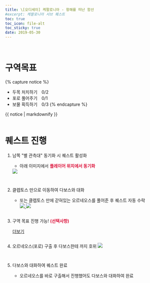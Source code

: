 ```yaml
---
title: \[오디세이] 케팔로니아 - 항해를 떠난 함선
#excerpt: 케팔로니아 서브 퀘스트
toc: true
toc_icon: file-alt
toc_sticky: true
date: 2019-05-30
---
```


<head>
    <style type="text/css">
        aside { font-size: 22px; }
        section { font-size: 16px; }
        .notice--primary > ul { font-size: 14px; }
        tbody, th { text-align: center; }
        b { color: crimson; }
    </style>
    ​<script>
        function SirenFunction(idMyDiv){
        var objDiv = document.getElementById(idMyDiv);
        if(objDiv.style.display=="block")
            objDiv.style.display = "none";
        else
            objDiv.style.display = "block";
        }
    </script> 
</head>
<br>


# 구역목표
{% capture notice %}
* 두목 처치하기　0/2
* 포로 풀어주기　0/1
* 보물 획득하기　0/3
{% endcapture %}

<div class="notice--primary">{{ notice | markdownify }}</div>
<br>


# 퀘스트 진행

1. 남쪽 "별 관측대" 동기화 시 퀘스트 활성화
    - 아래 이미지에서 <b>플레이어 위치에서 동기화</b>
    <a href="{{ site.baseurl }}/assets/images/aoc/kephallonia/04-A-Ship-Came-Sailing/1.png">
        <img src="{{ site.baseurl }}/assets/images/aoc/kephallonia/04-A-Ship-Came-Sailing/1.png">
    </a>
    <pre></pre>
    <pre></pre>
    
2. 클렙토스 만으로 이동하여 다보스와 대화
    - 또는 클렙토스 만에 갇혀있는 오르네오스를 풀어준 후 퀘스트 자동 수락
        <figure class="half" style="margin: 0px;">
            <a href="{{ site.baseurl }}/assets/images/aoc/kephallonia/04-A-Ship-Came-Sailing/2-1.png">
                <img src="{{ site.baseurl }}/assets/images/aoc/kephallonia/04-A-Ship-Came-Sailing/2-1.png">
            </a>
            <a href="{{ site.baseurl }}/assets/images/aoc/kephallonia/04-A-Ship-Came-Sailing/2-2.png">
                <img src="{{ site.baseurl }}/assets/images/aoc/kephallonia/04-A-Ship-Came-Sailing/2-2.png">
            </a>
        </figure>
        <pre></pre>

3. 구역 목표 진행 가능! <b>(선택사항)</b>
    <div class="con_inner">
        <div class="sir_singo_msg">
            <a href="#" onclick="SirenFunction('SirenDiv'); return false;" class="blind_view btn">
                <i class="fas fa-caret-square-down"></i> 더보기
            </a>
        </div>
        <div class="singo_view" id="SirenDiv" style="display:none">
            <table>
                <thead>
                    <tr>
                        <th style="width:15%">순서</th>
                        <th>이미지</th>
                    </tr>
                </thead>
                <tbody>
                    <tr>
                        <td>두목 처치하기 0/2</td>
                        <td>
                            <a href="{{ site.baseurl }}/assets/images/aoc/kephallonia/04-A-Ship-Came-Sailing/3-1.png">
                                <img src="{{ site.baseurl }}/assets/images/aoc/kephallonia/04-A-Ship-Came-Sailing/3-1.png">
                            </a>
                        </td>
                    </tr>
                    <tr>
                        <td>포로 풀어주기 0/1</td>
                        <td>
                        <a href="{{ site.baseurl }}/assets/images/aoc/kephallonia/04-A-Ship-Came-Sailing/3-2.png">
                            <img src="{{ site.baseurl }}/assets/images/aoc/kephallonia/04-A-Ship-Came-Sailing/3-2.png">
                        </a>
                        </td>
                    </tr>
                    <tr>
                        <td>보물 획득하기 0/3</td>
                        <td>
                            <figure class="half" style="margin: 0px;">
                                <a href="{{ site.baseurl }}/assets/images/aoc/kephallonia/04-A-Ship-Came-Sailing/3-3.png">
                                    <img src="{{ site.baseurl }}/assets/images/aoc/kephallonia/04-A-Ship-Came-Sailing/3-3.png">
                                </a>
                                <a href="{{ site.baseurl }}/assets/images/aoc/kephallonia/04-A-Ship-Came-Sailing/3-c-1.png">
                                    <img src="{{ site.baseurl }}/assets/images/aoc/kephallonia/04-A-Ship-Came-Sailing/3-c-1.png">
                                </a>
                            </figure>
                            <figure class="half" style="margin: 0px;">
                                <a href="{{ site.baseurl }}/assets/images/aoc/kephallonia/04-A-Ship-Came-Sailing/3-4.png">
                                    <img src="{{ site.baseurl }}/assets/images/aoc/kephallonia/04-A-Ship-Came-Sailing/3-4.png">
                                </a>
                                <a href="{{ site.baseurl }}/assets/images/aoc/kephallonia/04-A-Ship-Came-Sailing/4-1.png">
                                    <img src="{{ site.baseurl }}/assets/images/aoc/kephallonia/04-A-Ship-Came-Sailing/4-1.png">
                                </a>
                            </figure>
                            <figure class="third" style="margin: 0px;">
                                <a href="{{ site.baseurl }}/assets/images/aoc/kephallonia/04-A-Ship-Came-Sailing/3-5.png">
                                    <img src="{{ site.baseurl }}/assets/images/aoc/kephallonia/04-A-Ship-Came-Sailing/3-4.png">
                                </a>
                                <a href="{{ site.baseurl }}/assets/images/aoc/kephallonia/04-A-Ship-Came-Sailing/3-c-2-1.png">
                                    <img src="{{ site.baseurl }}/assets/images/aoc/kephallonia/04-A-Ship-Came-Sailing/3-c-2-1.png">
                                </a>
                                <a href="{{ site.baseurl }}/assets/images/aoc/kephallonia/04-A-Ship-Came-Sailing/3-c-2-2.png">
                                    <img src="{{ site.baseurl }}/assets/images/aoc/kephallonia/04-A-Ship-Came-Sailing/3-c-2-2.png">
                                </a>
                            </figure>
                        </td>
                    </tr>
                </tbody>
            </table>              
        </div>
    </div>
    <pre></pre>

4. 오르네오스(포로) 구출 후 다보스한테 까지 호위
    <a href="{{ site.baseurl }}/assets/images/aoc/kephallonia/04-A-Ship-Came-Sailing/4-2.png">
        <img src="{{ site.baseurl }}/assets/images/aoc/kephallonia/04-A-Ship-Came-Sailing/4-2.png">
    </a>
    <pre></pre><pre></pre>

5. 다보스와 대화하여 퀘스트 완료
    - 오르네오스를 바로 구출해서 진행했어도 다보스와 대화하여 완료
